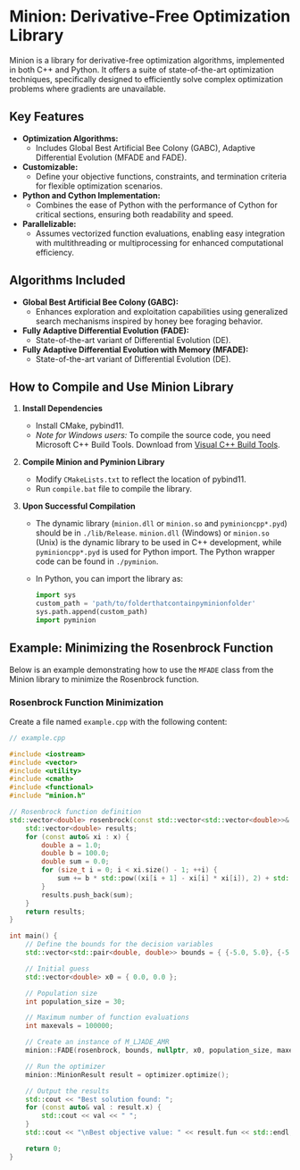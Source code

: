 # Minion: Derivative-Free Optimization Library

Minion is a library for derivative-free optimization algorithms, implemented in both C++ and Python. It offers a suite of state-of-the-art optimization techniques, specifically designed to efficiently solve complex optimization problems where gradients are unavailable.

## Key Features

- **Optimization Algorithms:**
  - Includes Global Best Artificial Bee Colony (GABC), Adaptive Differential Evolution (MFADE and FADE).
- **Customizable:**
  - Define your objective functions, constraints, and termination criteria for flexible optimization scenarios.
- **Python and Cython Implementation:**
  - Combines the ease of Python with the performance of Cython for critical sections, ensuring both readability and speed.
- **Parallelizable:**
  - Assumes vectorized function evaluations, enabling easy integration with multithreading or multiprocessing for enhanced computational efficiency.

## Algorithms Included

- **Global Best Artificial Bee Colony (GABC):**
  - Enhances exploration and exploitation capabilities using generalized search mechanisms inspired by honey bee foraging behavior.
- **Fully Adaptive Differential Evolution (FADE):**
  - State-of-the-art variant of Differential Evolution (DE).
- **Fully Adaptive Differential Evolution with Memory (MFADE):**
  - State-of-the-art variant of Differential Evolution (DE).

## How to Compile and Use Minion Library

1. **Install Dependencies**
   - Install CMake, pybind11.
   - *Note for Windows users:* To compile the source code, you need Microsoft C++ Build Tools. Download from [Visual C++ Build Tools](https://visualstudio.microsoft.com/visual-cpp-build-tools/).

2. **Compile Minion and Pyminion Library**
   - Modify `CMakeLists.txt` to reflect the location of pybind11.
   - Run `compile.bat` file to compile the library.

3. **Upon Successful Compilation**
   - The dynamic library (`minion.dll` or `minion.so` and `pyminioncpp*.pyd`) should be in `./lib/Release`. `minion.dll` (Windows) or `minion.so` (Unix) is the dynamic library to be used in C++ development, while `pyminioncpp*.pyd` is used for Python import. The Python wrapper code can be found in `./pyminion`.

   - In Python, you can import the library as:
     ```python
     import sys
     custom_path = 'path/to/folderthatcontainpyminionfolder'
     sys.path.append(custom_path)
     import pyminion
     ```

## Example: Minimizing the Rosenbrock Function

Below is an example demonstrating how to use the `MFADE` class from the Minion library to minimize the Rosenbrock function.

### Rosenbrock Function Minimization

Create a file named `example.cpp` with the following content:

```cpp
// example.cpp

#include <iostream>
#include <vector>
#include <utility>
#include <cmath>
#include <functional>
#include "minion.h"

// Rosenbrock function definition
std::vector<double> rosenbrock(const std::vector<std::vector<double>>& x, void* data) {
    std::vector<double> results;
    for (const auto& xi : x) {
        double a = 1.0;
        double b = 100.0;
        double sum = 0.0;
        for (size_t i = 0; i < xi.size() - 1; ++i) {
            sum += b * std::pow((xi[i + 1] - xi[i] * xi[i]), 2) + std::pow((a - xi[i]), 2);
        }
        results.push_back(sum);
    }
    return results;
}

int main() {
    // Define the bounds for the decision variables
    std::vector<std::pair<double, double>> bounds = { {-5.0, 5.0}, {-5.0, 5.0} };

    // Initial guess
    std::vector<double> x0 = { 0.0, 0.0 };

    // Population size
    int population_size = 30;

    // Maximum number of function evaluations
    int maxevals = 100000;

    // Create an instance of M_LJADE_AMR
    minion::FADE(rosenbrock, bounds, nullptr, x0, population_size, maxevals);

    // Run the optimizer
    minion::MinionResult result = optimizer.optimize();

    // Output the results
    std::cout << "Best solution found: ";
    for (const auto& val : result.x) {
        std::cout << val << " ";
    }
    std::cout << "\nBest objective value: " << result.fun << std::endl;

    return 0;
}
